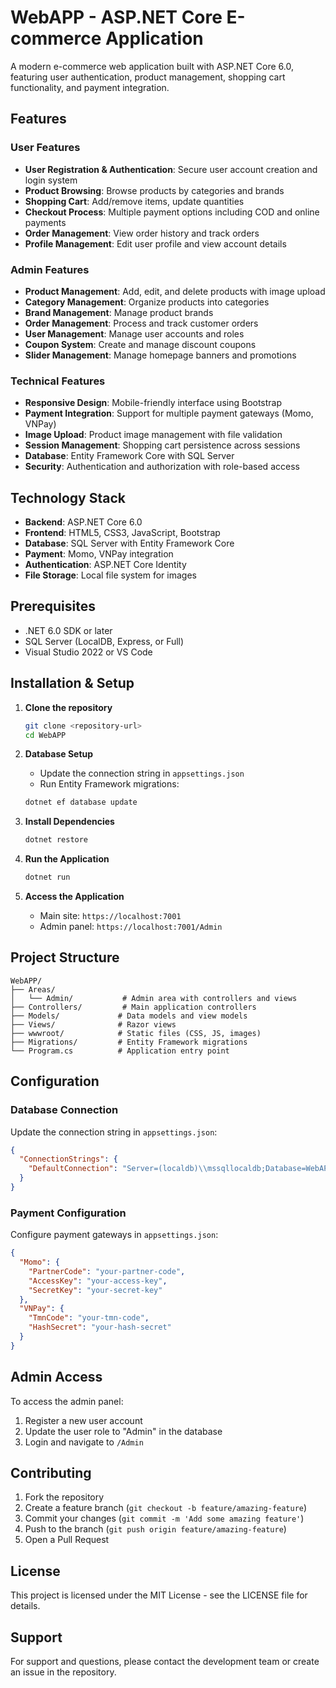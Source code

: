 # WebAPP - ASP.NET Core E-commerce Application

A modern e-commerce web application built with ASP.NET Core 6.0, featuring user authentication, product management, shopping cart functionality, and payment integration.

## Features

### User Features
- **User Registration & Authentication**: Secure user account creation and login system
- **Product Browsing**: Browse products by categories and brands
- **Shopping Cart**: Add/remove items, update quantities
- **Checkout Process**: Multiple payment options including COD and online payments
- **Order Management**: View order history and track orders
- **Profile Management**: Edit user profile and view account details

### Admin Features
- **Product Management**: Add, edit, and delete products with image upload
- **Category Management**: Organize products into categories
- **Brand Management**: Manage product brands
- **Order Management**: Process and track customer orders
- **User Management**: Manage user accounts and roles
- **Coupon System**: Create and manage discount coupons
- **Slider Management**: Manage homepage banners and promotions

### Technical Features
- **Responsive Design**: Mobile-friendly interface using Bootstrap
- **Payment Integration**: Support for multiple payment gateways (Momo, VNPay)
- **Image Upload**: Product image management with file validation
- **Session Management**: Shopping cart persistence across sessions
- **Database**: Entity Framework Core with SQL Server
- **Security**: Authentication and authorization with role-based access

## Technology Stack

- **Backend**: ASP.NET Core 6.0
- **Frontend**: HTML5, CSS3, JavaScript, Bootstrap
- **Database**: SQL Server with Entity Framework Core
- **Payment**: Momo, VNPay integration
- **Authentication**: ASP.NET Core Identity
- **File Storage**: Local file system for images

## Prerequisites

- .NET 6.0 SDK or later
- SQL Server (LocalDB, Express, or Full)
- Visual Studio 2022 or VS Code

## Installation & Setup

1. **Clone the repository**
   ```bash
   git clone <repository-url>
   cd WebAPP
   ```

2. **Database Setup**
   - Update the connection string in `appsettings.json`
   - Run Entity Framework migrations:
   ```bash
   dotnet ef database update
   ```

3. **Install Dependencies**
   ```bash
   dotnet restore
   ```

4. **Run the Application**
   ```bash
   dotnet run
   ```

5. **Access the Application**
   - Main site: `https://localhost:7001`
   - Admin panel: `https://localhost:7001/Admin`

## Project Structure

```
WebAPP/
├── Areas/
│   └── Admin/           # Admin area with controllers and views
├── Controllers/         # Main application controllers
├── Models/             # Data models and view models
├── Views/              # Razor views
├── wwwroot/            # Static files (CSS, JS, images)
├── Migrations/         # Entity Framework migrations
└── Program.cs          # Application entry point
```

## Configuration

### Database Connection
Update the connection string in `appsettings.json`:
```json
{
  "ConnectionStrings": {
    "DefaultConnection": "Server=(localdb)\\mssqllocaldb;Database=WebAPP;Trusted_Connection=true;MultipleActiveResultSets=true"
  }
}
```

### Payment Configuration
Configure payment gateways in `appsettings.json`:
```json
{
  "Momo": {
    "PartnerCode": "your-partner-code",
    "AccessKey": "your-access-key",
    "SecretKey": "your-secret-key"
  },
  "VNPay": {
    "TmnCode": "your-tmn-code",
    "HashSecret": "your-hash-secret"
  }
}
```

## Admin Access

To access the admin panel:
1. Register a new user account
2. Update the user role to "Admin" in the database
3. Login and navigate to `/Admin`

## Contributing

1. Fork the repository
2. Create a feature branch (`git checkout -b feature/amazing-feature`)
3. Commit your changes (`git commit -m 'Add some amazing feature'`)
4. Push to the branch (`git push origin feature/amazing-feature`)
5. Open a Pull Request

## License

This project is licensed under the MIT License - see the LICENSE file for details.

## Support

For support and questions, please contact the development team or create an issue in the repository. 